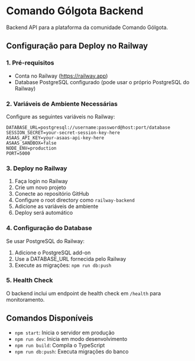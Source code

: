 # Comando Gólgota Backend

Backend API para a plataforma da comunidade Comando Gólgota.

## Configuração para Deploy no Railway

### 1. Pré-requisitos
- Conta no Railway (https://railway.app)
- Database PostgreSQL configurado (pode usar o próprio PostgreSQL do Railway)

### 2. Variáveis de Ambiente Necessárias

Configure as seguintes variáveis no Railway:

```env
DATABASE_URL=postgresql://username:password@host:port/database
SESSION_SECRET=your-secret-session-key-here
ASAAS_API_KEY=your-asaas-api-key-here
ASAAS_SANDBOX=false
NODE_ENV=production
PORT=5000
```

### 3. Deploy no Railway

1. Faça login no Railway
2. Crie um novo projeto
3. Conecte ao repositório GitHub
4. Configure o root directory como `railway-backend`
5. Adicione as variáveis de ambiente
6. Deploy será automático

### 4. Configuração do Database

Se usar PostgreSQL do Railway:
1. Adicione o PostgreSQL add-on
2. Use a DATABASE_URL fornecida pelo Railway
3. Execute as migrações: `npm run db:push`

### 5. Health Check

O backend inclui um endpoint de health check em `/health` para monitoramento.

## Comandos Disponíveis

- `npm start`: Inicia o servidor em produção
- `npm run dev`: Inicia em modo desenvolvimento
- `npm run build`: Compila o TypeScript
- `npm run db:push`: Executa migrações do banco